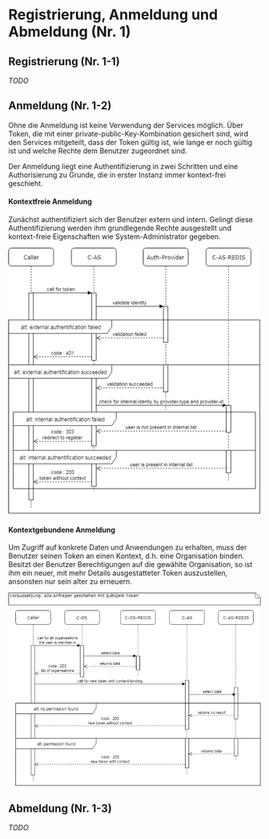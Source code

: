 # Registrierung, Anmeldung und Abmeldung (Nr. 1)

## Registrierung (Nr. 1-1)

*TODO*

## Anmeldung (Nr. 1-2)

Ohne die Anmeldung ist keine Verwendung der Services möglich. Über Token, die 
mit einer private-public-Key-Kombination gesichert sind, wird den Services
mitgeteilt, dass der Token gültig ist, wie lange er noch gültig ist und welche
Rechte dem Benutzer zugeordnet sind.

Der Anmeldung liegt eine Authentifizierung in zwei Schritten und eine 
Authorisierung zu Grunde, die in erster Instanz immer kontext-frei geschieht.

#### Kontextfreie Anmeldung

Zunächst authentifiziert sich der Benutzer extern und intern. Gelingt diese 
Authentifizierung werden ihm grundlegende Rechte ausgestellt und kontext-freie
Eigenschaften wie System-Administrator gegeben.

![Sequenzdiagram der kontextfreien Anmeldung](img/1-login_without_context.png)

#### Kontextgebundene Anmeldung

Um Zugriff auf konkrete Daten und Anwendungen zu erhalten, muss der Benutzer 
seinen Token an einen Kontext, d.h. eine Organisation binden. Besitzt der 
Benutzer Berechtigungen auf die gewählte Organisation, so ist ihm ein neuer, 
mit mehr Details ausgestatteter Token auszustellen, ansonsten nur sein alter zu
erneuern.

![Sequenzdiagram der kontextgebundenen Anmeldung](img/1-login_with_context.png)

## Abmeldung (Nr. 1-3)

*TODO*